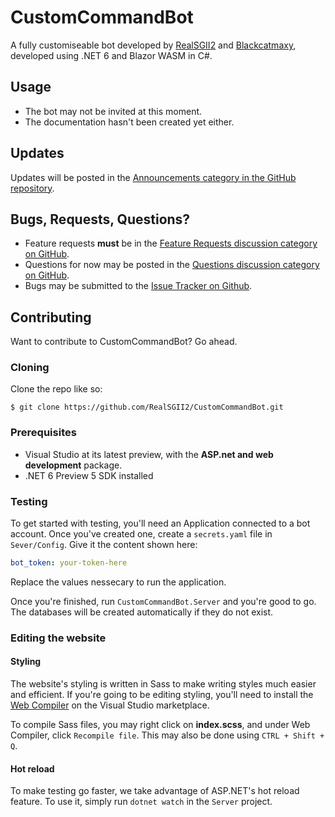 # CustomCommandBot
A fully customiseable bot developed by [RealSGII2](https://github.com/RealSGII2) and [Blackcatmaxy](https://github.com/Blackcatmaxy),
developed using .NET 6 and Blazor WASM in C#.

## Usage
- The bot may not be invited at this moment.
- The documentation hasn't been created yet either.

## Updates
Updates will be posted in the [Announcements category in the GitHub repository](https://github.com/RealSGII2/CustomCommandBot/discussions/categories/announcements).

## Bugs, Requests, Questions?
- Feature requests **must** be in the [Feature Requests discussion category on GitHub](https://github.com/RealSGII2/CustomCommandBot/discussions/categories/feature-requests).
- Questions for now may be posted in the [Questions discussion category on GitHub](https://github.com/RealSGII2/CustomCommandBot/discussions/categories/questions).
- Bugs may be submitted to the [Issue Tracker on Github](https://github.com/RealSGII2/CustomCommandBot/issues).

## Contributing
Want to contribute to CustomCommandBot? Go ahead.

### Cloning
Clone the repo like so:
```
$ git clone https://github.com/RealSGII2/CustomCommandBot.git
```

### Prerequisites
- Visual Studio at its latest preview, with the **ASP.net and web development** package.
- .NET 6 Preview 5 SDK installed

### Testing
To get started with testing, you'll need an Application connected to a bot account. Once you've created one, create a `secrets.yaml` file in `Sever/Config`. Give it the content shown here:
```yaml
bot_token: your-token-here
```

Replace the values nessecary to run the application.

Once you're finished, run `CustomCommandBot.Server` and you're good to go. The databases will be created automatically if they do not exist.

### Editing the website
#### Styling
The website's styling is written in Sass to make writing styles much easier and efficient. If you're going to be editing styling, you'll
need to install the [Web Compiler](https://marketplace.visualstudio.com/items?itemName=MadsKristensen.WebCompiler) on the Visual Studio
marketplace.

To compile Sass files, you may right click on **index.scss**, and under Web Compiler, click `Recompile file`. This may also be done using
`CTRL + Shift + Q`. 

#### Hot reload
To make testing go faster, we take advantage of ASP.NET's hot reload feature. To use it, simply run `dotnet watch` in the `Server` project.